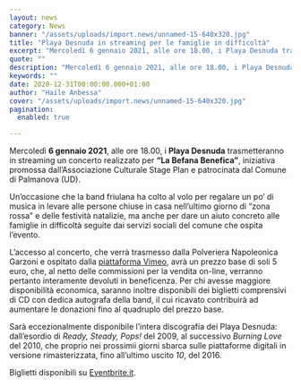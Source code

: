 ```yaml
---
layout: news
category: News
banner: "/assets/uploads/import.news/unnamed-15-640x320.jpg"
title: "Playa Desnuda in streaming per le famiglie in difficoltà"
excerpt: "Mercoledì 6 gennaio 2021, alle ore 18.00, i Playa Desnuda trasmetteranno in streaming un concerto realizzato per “La Befana Benefica”, iniziativa promossa dall’Associazione Culturale Stage Plan e patrocinata dal Comune di Palmanova (UD). Un’occasione che la band friulana ha colto al volo per regalare un po’ di musica in levare alle persone chiuse in casa nell’ultimo giorno di “zona [&hellip"
quote: ""
description: "Mercoledì 6 gennaio 2021, alle ore 18.00, i Playa Desnuda trasmetteranno in streaming un concerto realizzato per “La Befana Benefica”, iniziativa promossa dall’Associazione Culturale Stage Plan e patrocinata dal Comune di Palmanova (UD). Un’occasione che la band friulana ha colto al volo per regalare un po’ di musica in levare alle persone chiuse in casa nell’ultimo giorno di “zona [&hellip"
keywords: ""
date: 2020-12-31T00:00:00.000+01:00
author: "Haile Anbessa"
cover: "/assets/uploads/import.news/unnamed-15-640x320.jpg"
pagination:
  enabled: true

---
```


Mercoledì **6 gennaio 2021**, alle ore 18.00, i **Playa Desnuda** trasmetteranno in streaming un concerto realizzato per **“La Befana Benefica”**, iniziativa promossa dall’Associazione Culturale Stage Plan e patrocinata dal Comune di Palmanova (UD).

Un’occasione che la band friulana ha colto al volo per regalare un po’ di musica in levare alle persone chiuse in casa nell’ultimo giorno di “zona rossa” e delle festività natalizie, ma anche per dare un aiuto concreto alle famiglie in difficoltà seguite dai servizi sociali del comune che ospita l’evento.

L’accesso al concerto, che verrà trasmesso dalla Polveriera Napoleonica Garzoni e ospitato dalla [piattaforma Vimeo](https://runitagency.us3.list-manage.com/track/click?u=d1ce25b5e360c3df7324cc026&id=d50ffaeed9&e=b28fcd7e48), avrà un prezzo base di soli 5 euro, che, al netto delle commissioni per la vendita on-line, verranno pertanto interamente devoluti in beneficenza. Per chi avesse maggiore disponibilità economica, saranno inoltre disponibili dei biglietti comprensivi di CD con dedica autografa della band, il cui ricavato contribuirà ad aumentare le donazioni fino al quadruplo del prezzo base.

Sarà eccezionalmente disponibile l’intera discografia dei Playa Desnuda: dall’esordio di _Ready, Steady, Pops!_ del 2009, al successivo _Burning Love_ del 2010, che proprio nei prossimii giorni sbarca sulle piattaforme digitali in versione rimasterizzata, fino all’ultimo uscito _10_, del 2016.

Biglietti disponibili su [Eventbrite.it](https://runitagency.us3.list-manage.com/track/click?u=d1ce25b5e360c3df7324cc026&id=1d09546c3c&e=b28fcd7e48).